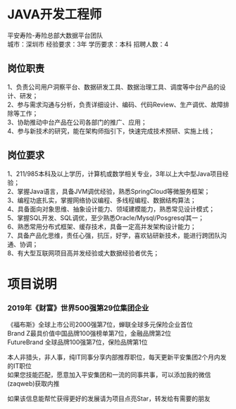 # JAVA开发工程师
平安寿险-寿险总部大数据平台团队  
城市：深圳市 经验要求：3年 学历要求：本科  招聘人数：4

## 岗位职责
1、负责公司用户洞察平台、数据研发工具、数据治理工具、调度等中台产品的设计、研发；   
2、参与需求沟通与分析，负责详细设计、编码、代码Review、生产调优、故障排除等工作；   
3、协助推动中台产品在公司各部门的推广、应用；   
4、参与新技术的研究，能在架构师指引下，快速完成技术预研、实施上线；

## 岗位要求
1、211/985本科及以上学历，计算机或数学相关专业，3年以上大中型Java项目经验；   
2、掌握Java语言，具备JVM调优经验，熟悉SpringCloud等微服务框架；   
3、编程功底扎实，掌握网络协议编程、多线程编程、数据结构算法；   
4、具备面向对象思维、抽象设计能力、领域建模能力，熟悉常见设计模式；   
5、掌握SQL开发、SQL调优，至少熟悉Oracle/Mysql/Posgresql其一；   
6、熟悉常用分布式框架、缓存技术，具备一定高并发架构设计能力；   
7、具备产品化思维，责任心强，抗压，好学，喜欢钻研新技术，能进行跨团队沟通、协调；   
8、有大型互联网项目高并发经验或大数据经验者优先；

# 项目说明

### 2019年《财富》世界500强第29位集团企业
《福布斯》全球上市公司2000强第7位，蝉联全球多元保险企业首位  
Brand Z最具价值中国品牌100强榜单第7位，金融品牌第2位  
FutureBrand 全球品牌100强第7位，保险品牌第1位

本人非猎头，非人事，纯IT同事分享内部推荐职位，每天更新平安集团2个月内发的IT职位  
如果您技能匹配，愿意加入平安集团和一流的同事共事，可以添加我的微信(zaqweb)获取内推 

如果该信息能帮忙获得更好的发展请为项目点亮Star，转发给有需要的朋友




